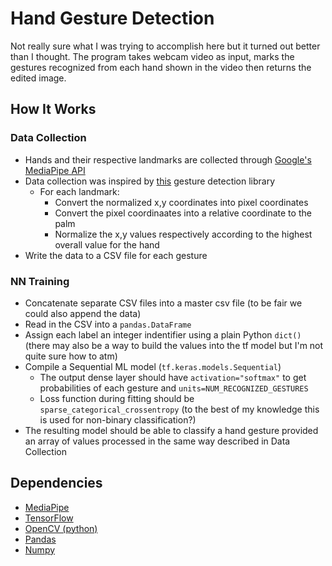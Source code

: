 # Hand Gesture Detection

Not really sure what I was trying to accomplish here but it turned out better than I thought. 
The program takes webcam video as input, marks the gestures recognized from each hand shown in the video then returns the edited image.

## How It Works

### Data Collection
- Hands and their respective landmarks are collected through [Google's MediaPipe API](https://mediapipe.dev/)
- Data collection was inspired by [this](https://github.com/kinivi/hand-gesture-recognition-mediapipe) gesture detection library
  - For each landmark:
    - Convert the normalized x,y coordinates into pixel coordinates
    - Convert the pixel coordinaates into a relative coordinate to the palm
    - Normalize the x,y values respectively according to the highest overall value for the hand
- Write the data to a CSV file for each gesture

### NN Training
- Concatenate separate CSV files into a master csv file (to be fair we could also append the data)
- Read in the CSV into a `pandas.DataFrame`
- Assign each label an integer indentifier using a plain Python `dict()` (there may also be a way to build the values into the tf model but I'm not quite sure how to atm)
- Compile a Sequential ML model (`tf.keras.models.Sequential`)
  - The output dense layer should have `activation="softmax"` to get probabilities of each gesture and `units=NUM_RECOGNIZED_GESTURES`
  - Loss function during fitting should be `sparse_categorical_crossentropy` (to the best of my knowledge this is used for non-binary classification?)
- The resulting model should be able to classify a hand gesture provided an array of values processed in the same way described in Data Collection


## Dependencies
- [MediaPipe](https://mediapipe.dev/)
- [TensorFlow](https://www.tensorflow.org/)
- [OpenCV (python)](https://pypi.org/project/opencv-python/)
- [Pandas](https://pandas.pydata.org/)
- [Numpy](https://numpy.org/)
